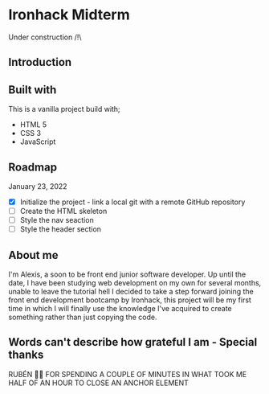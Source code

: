 # Ironhack Midterm

Under construction /!\


## Introduction


## Built with

This is a vanilla project build with;
- HTML 5
- CSS 3
- JavaScript 

## Roadmap

January 23, 2022

- [x] Initialize the project - link a local git with a remote GitHub repository
- [ ] Create the HTML skeleton
- [ ] Style the nav seaction
- [ ] Style the header section

## About me

I'm Alexis, a soon to be front end junior software developer.
Up until the date, I have been studying web development on my own for several months, unable to leave the tutorial hell I decided to take a step forward joining the front end development bootcamp by Ironhack, this project will be my first time in which I will finally use the knowledge I've acquired to create something rather than just copying the code. 


## Words can't describe how grateful I am - Special thanks
 RUBÉN 🫶🏻 FOR SPENDING A COUPLE OF MINUTES IN WHAT TOOK ME HALF OF AN HOUR TO CLOSE AN ANCHOR ELEMENT
